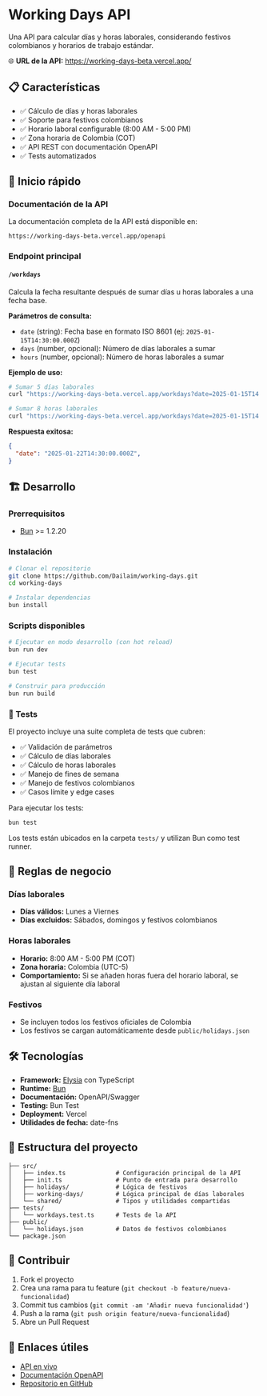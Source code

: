 # Working Days API

Una API para calcular días y horas laborales, considerando festivos colombianos y horarios de trabajo estándar.

🌐 **URL de la API:** <https://working-days-beta.vercel.app/>

## 📋 Características

- ✅ Cálculo de días y horas laborales
- ✅ Soporte para festivos colombianos
- ✅ Horario laboral configurable (8:00 AM - 5:00 PM)
- ✅ Zona horaria de Colombia (COT)
- ✅ API REST con documentación OpenAPI
- ✅ Tests automatizados

## 🚀 Inicio rápido

### Documentación de la API

La documentación completa de la API está disponible en:

```url
https://working-days-beta.vercel.app/openapi
```

### Endpoint principal

#### `/workdays`

Calcula la fecha resultante después de sumar días u horas laborales a una fecha base.

**Parámetros de consulta:**

- `date` (string): Fecha base en formato ISO 8601 (ej: `2025-01-15T14:30:00.000Z`)
- `days` (number, opcional): Número de días laborales a sumar
- `hours` (number, opcional): Número de horas laborales a sumar

**Ejemplo de uso:**

```bash
# Sumar 5 días laborales
curl "https://working-days-beta.vercel.app/workdays?date=2025-01-15T14:30:00.000Z&days=5"

# Sumar 8 horas laborales
curl "https://working-days-beta.vercel.app/workdays?date=2025-01-15T14:30:00.000Z&hours=8"
```

**Respuesta exitosa:**

```json
{
  "date": "2025-01-22T14:30:00.000Z",
}
```

## 🏗️ Desarrollo

### Prerrequisitos

- [Bun](https://bun.sh/) >= 1.2.20

### Instalación

```bash
# Clonar el repositorio
git clone https://github.com/Dailaim/working-days.git
cd working-days

# Instalar dependencias
bun install
```

### Scripts disponibles

```bash
# Ejecutar en modo desarrollo (con hot reload)
bun run dev

# Ejecutar tests
bun test

# Construir para producción
bun run build
```

### 🧪 Tests

El proyecto incluye una suite completa de tests que cubren:

- ✅ Validación de parámetros
- ✅ Cálculo de días laborales
- ✅ Cálculo de horas laborales
- ✅ Manejo de fines de semana
- ✅ Manejo de festivos colombianos
- ✅ Casos límite y edge cases

Para ejecutar los tests:

```bash
bun test
```

Los tests están ubicados en la carpeta `tests/` y utilizan Bun como test runner.

## 📅 Reglas de negocio

### Días laborales

- **Días válidos:** Lunes a Viernes
- **Días excluidos:** Sábados, domingos y festivos colombianos

### Horas laborales

- **Horario:** 8:00 AM - 5:00 PM (COT)
- **Zona horaria:** Colombia (UTC-5)
- **Comportamiento:** Si se añaden horas fuera del horario laboral, se ajustan al siguiente día laboral

### Festivos

- Se incluyen todos los festivos oficiales de Colombia
- Los festivos se cargan automáticamente desde `public/holidays.json`

## 🛠️ Tecnologías

- **Framework:** [Elysia](https://elysiajs.com/) con TypeScript
- **Runtime:** [Bun](https://bun.sh/)
- **Documentación:** OpenAPI/Swagger
- **Testing:** Bun Test
- **Deployment:** Vercel
- **Utilidades de fecha:** date-fns

## 📁 Estructura del proyecto

```text
├── src/
│   ├── index.ts              # Configuración principal de la API
│   ├── init.ts               # Punto de entrada para desarrollo
│   ├── holidays/             # Lógica de festivos
│   ├── working-days/         # Lógica principal de días laborales
│   └── shared/               # Tipos y utilidades compartidas
├── tests/
│   └── workdays.test.ts      # Tests de la API
├── public/
│   └── holidays.json         # Datos de festivos colombianos
└── package.json
```

## 🤝 Contribuir

1. Fork el proyecto
2. Crea una rama para tu feature (`git checkout -b feature/nueva-funcionalidad`)
3. Commit tus cambios (`git commit -am 'Añadir nueva funcionalidad'`)
4. Push a la rama (`git push origin feature/nueva-funcionalidad`)
5. Abre un Pull Request


## 🔗 Enlaces útiles

- [API en vivo](https://working-days-beta.vercel.app/)
- [Documentación OpenAPI](https://working-days-beta.vercel.app/openapi)
- [Repositorio en GitHub](https://github.com/Dailaim/working-days)
